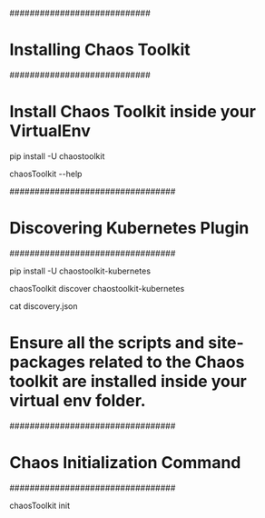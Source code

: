 ############################
# Installing Chaos Toolkit #
############################

# Install Chaos Toolkit inside your VirtualEnv

pip install -U chaostoolkit

chaosToolkit --help

#################################
# Discovering Kubernetes Plugin #
#################################

pip install -U chaostoolkit-kubernetes

chaosToolkit discover chaostoolkit-kubernetes

cat discovery.json

# Ensure all the scripts and site-packages related to the Chaos toolkit are installed inside your virtual env folder.

#################################
# Chaos Initialization Command  #
#################################

chaosToolkit init